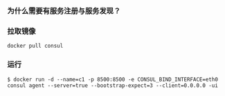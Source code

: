 ### 为什么需要有服务注册与服务发现？

### 拉取镜像
```shell
docker pull consul
```

### 运行
```shell
$ docker run -d --name=c1 -p 8500:8500 -e CONSUL_BIND_INTERFACE=eth0 consul agent --server=true --bootstrap-expect=3 --client=0.0.0.0 -ui
```
